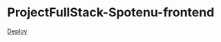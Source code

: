 # ProjectFullStack-Spotenu-frontend

[Deploy](http://project-spotenu-frontend.s3-website-us-east-1.amazonaws.com)
